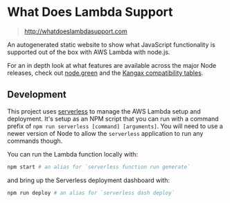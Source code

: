 # What Does Lambda Support

> http://whatdoeslambdasupport.com

An autogenerated static website to show what JavaScript functionality is
supported out of the box with AWS Lambda with node.js.

For an in depth look at what features are available across the major Node
releases, check out [node.green](http://node.green/) and the
[Kangax compatibility tables](http://kangax.github.io/compat-table/).


## Development

This project uses [serverless](http://www.serverless.com) to manage the AWS
Lambda setup and deployment. It's setup as an NPM script that you can run with
a command prefix of `npm run serverless [command] [arguments]`. You will need to
use a newer version of Node to allow the `serverless` application to run any
commands though.

You can run the Lambda function locally with:

```bash
npm start # an alias for `serverless function run generate`
```

and bring up the Serverless deployment dashboard with:

```bash
npm run deploy # an alias for `serverless dash deploy`
```
